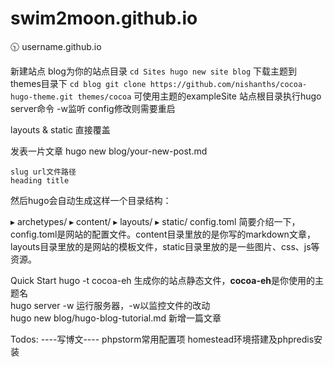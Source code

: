 # swim2moon.github.io
:clock1030: username.github.io


新建站点 blog为你的站点目录 `cd Sites hugo new site blog`
下载主题到themes目录下
` cd blog
git clone https://github.com/nishanths/cocoa-hugo-theme.git themes/cocoa
`
可使用主题的exampleSite
站点根目录执行hugo server命令 -w监听
config修改则需要重启

layouts & static 直接覆盖


发表一片文章
hugo new blog/your-new-post.md


```
slug url文件路径
heading title

```

然后hugo会自动生成这样一个目录结构：

  ▸ archetypes/
  ▸ content/
  ▸ layouts/
  ▸ static/
    config.toml
简要介绍一下，config.toml是网站的配置文件。content目录里放的是你写的markdown文章，layouts目录里放的是网站的模板文件，static目录里放的是一些图片、css、js等资源。

Quick Start
hugo -t cocoa-eh 生成你的站点静态文件，**cocoa-eh**是你使用的主题名  
hugo server -w 运行服务器，-w以监控文件的改动  
hugo new blog/hugo-blog-tutorial.md 新增一篇文章


Todos:
----写博文----
phpstorm常用配置项
homestead环境搭建及phpredis安装
